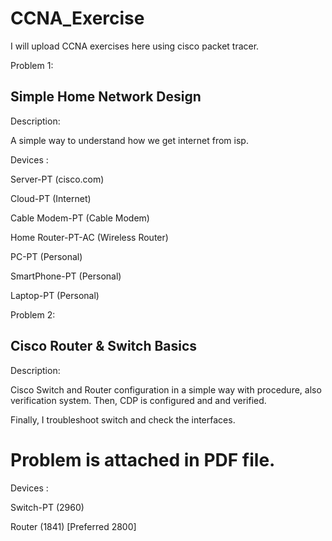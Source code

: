 # CCNA_Exercise
I will upload CCNA exercises here using cisco packet tracer.

Problem 1: 

Simple Home Network Design
--------------------------

Description:

A simple way to understand how we get internet from isp.

Devices :

  Server-PT (cisco.com)
  
  Cloud-PT (Internet)
  
  Cable Modem-PT (Cable Modem)
  
  Home Router-PT-AC (Wireless Router)
  
  PC-PT (Personal)
  
  SmartPhone-PT (Personal)
  
  Laptop-PT (Personal)


Problem 2: 


Cisco Router & Switch Basics
--------------------------

Description:

Cisco Switch and Router configuration in a simple way with procedure, also verification system. Then, CDP is configured and and verified.

Finally, I troubleshoot switch and check the interfaces.

# Problem is attached in PDF file.

Devices :

  Switch-PT (2960)
  
  Router (1841) [Preferred 2800]
